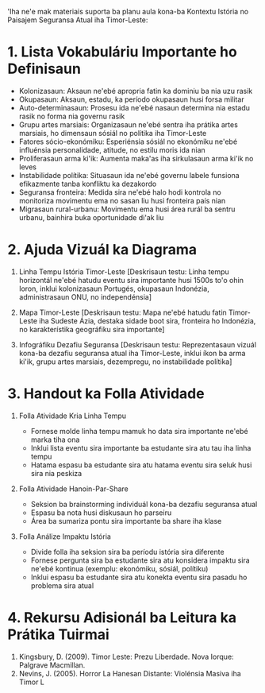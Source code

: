 'Iha ne'e mak materiais suporta ba planu aula kona-ba Kontextu Istória no Paisajem Seguransa Atual iha Timor-Leste:

# 1. Lista Vokabuláriu Importante ho Definisaun

- Kolonizasaun: Aksaun ne'ebé apropria fatin ka dominiu ba nia uzu rasik
- Okupasaun: Aksaun, estadu, ka período okupasaun husi forsa militar
- Auto-determinasaun: Prosesu ida ne'ebé nasaun determina nia estadu rasik no forma nia governu rasik
- Grupu artes marsiais: Organizasaun ne'ebé sentra iha prátika artes marsiais, ho dimensaun sósiál no polítika iha Timor-Leste
- Fatores sócio-ekonómiku: Esperiénsia sósiál no ekonómiku ne'ebé influénsia personalidade, atitude, no estilu moris ida nian
- Proliferasaun arma ki'ik: Aumenta maka'as iha sirkulasaun arma ki'ik no leves
- Instabilidade polítika: Situasaun ida ne'ebé governu labele funsiona efikazmente tanba konfliktu ka dezakordo
- Seguransa fronteira: Medida sira ne'ebé halo hodi kontrola no monitoriza movimentu ema no sasan liu husi fronteira país nian
- Migrasaun rural-urbanu: Movimentu ema husi área rurál ba sentru urbanu, bainhira buka oportunidade di'ak liu

# 2. Ajuda Vizuál ka Diagrama

1. Linha Tempu Istória Timor-Leste
   [Deskrisaun testu: Linha tempu horizontál ne'ebé hatudu eventu sira importante husi 1500s to'o ohin loron, inklui kolonizasaun Portugés, okupasaun Indonézia, administrasaun ONU, no independénsia]

2. Mapa Timor-Leste
   [Deskrisaun testu: Mapa ne'ebé hatudu fatin Timor-Leste iha Sudeste Ázia, destaka sidade boot sira, fronteira ho Indonézia, no karakterístika geográfiku sira importante]

3. Infográfiku Dezafiu Seguransa
   [Deskrisaun testu: Reprezentasaun vizuál kona-ba dezafiu seguransa atual iha Timor-Leste, inklui íkon ba arma ki'ik, grupu artes marsiais, dezempregu, no instabilidade polítika]

# 3. Handout ka Folla Atividade

1. Folla Atividade Kria Linha Tempu
   - Fornese molde linha tempu mamuk ho data sira importante ne'ebé marka tiha ona
   - Inklui lista eventu sira importante ba estudante sira atu tau iha linha tempu
   - Hatama espasu ba estudante sira atu hatama eventu sira seluk husi sira nia peskiza

2. Folla Atividade Hanoin-Par-Share
   - Seksion ba brainstorming individuál kona-ba dezafiu seguransa atual
   - Espasu ba nota husi diskusaun ho parseiru
   - Área ba sumariza pontu sira importante ba share iha klase

3. Folla Análize Impaktu Istória
   - Divide folla iha seksion sira ba períodu istória sira diferente
   - Fornese pergunta sira ba estudante sira atu konsidera impaktu sira ne'ebé kontinua (exemplu: ekonómiku, sósiál, polítiku)
   - Inklui espasu ba estudante sira atu konekta eventu sira pasadu ho problema sira atual

# 4. Rekursu Adisionál ba Leitura ka Prátika Tuirmai

1. Kingsbury, D. (2009). Timor Leste: Prezu Liberdade. Nova Iorque: Palgrave Macmillan.
2. Nevins, J. (2005). Horror La Hanesan Distante: Violénsia Masiva iha Timor L